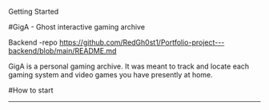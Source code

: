 Getting  Started

#GigA - Ghost interactive gaming archive

 Backend -repo https://github.com/RedGh0st1/Portfolio-project---backend/blob/main/README.md

GigA is a personal gaming archive. It was meant to track and locate each gaming system and video games you have presently at home.

#How to start 

---
